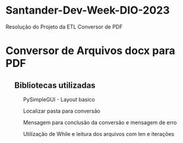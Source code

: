 # Santander-Dev-Week-DIO-2023
Resolução do Projeto da ETL Conversor de PDF

<h1>Conversor de Arquivos docx para PDF</h1>
<ul>
  <h2>Bibliotecas utilizadas</h2>
  <ol>PySimpleGUI - Layout basico</ol>
  <ol>Localizar pasta para conversão</ol>
  <ol>Mensagem para conclusão da conversão e mensagem de erro</ol>
  <ol>Utilização de While e leitura dos arquivos com len e iterações</ol>
</ul>
